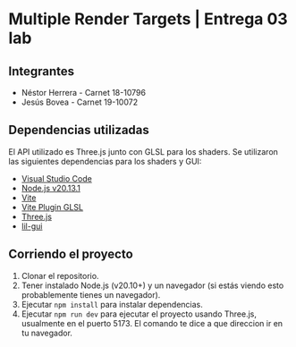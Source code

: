 # Multiple Render Targets | Entrega 03 lab

## Integrantes
- Néstor Herrera - Carnet 18-10796
- Jesús Bovea - Carnet 19-10072

## Dependencias utilizadas

El API utilizado es Three.js junto con GLSL para los shaders. Se utilizaron las siguientes dependencias para los shaders y GUI:

- [Visual Studio Code](https://code.visualstudio.com/)
- [Node.js v20.13.1](https://nodejs.org/en)
- [Vite](https://vite.dev/)
- [Vite Plugin GLSL](https://www.npmjs.com/package/vite-plugin-glsl)
- [Three.js](https://threejs.org/)
- [lil-gui](https://github.com/georgealways/lil-gui)

## Corriendo el proyecto

1. Clonar el repositorio.
2. Tener instalado Node.js (v20.10+) y un navegador (si estás viendo esto probablemente tienes un navegador).
3. Ejecutar `npm install` para instalar dependencias.
4. Ejecutar `npm run dev` para ejecutar el proyecto usando Three.js, usualmente en el puerto 5173. El comando te dice a que direccion ir en tu navegador.

